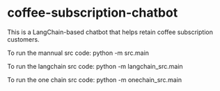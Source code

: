 # coffee-subscription-chatbot

This is a LangChain-based chatbot that helps retain coffee subscription customers.

To run the mannual src code: python -m src.main

To run the langchain src code: python -m langchain_src.main

To run the one chain src code: python -m onechain_src.main